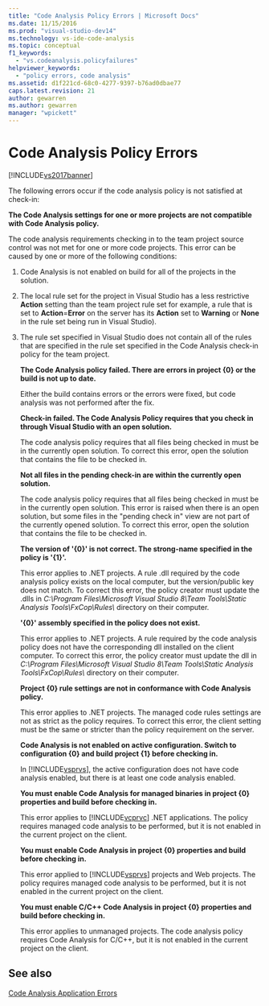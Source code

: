 ```yaml
---
title: "Code Analysis Policy Errors | Microsoft Docs"
ms.date: 11/15/2016
ms.prod: "visual-studio-dev14"
ms.technology: vs-ide-code-analysis
ms.topic: conceptual
f1_keywords: 
  - "vs.codeanalysis.policyfailures"
helpviewer_keywords: 
  - "policy errors, code analysis"
ms.assetid: d1f221cd-68c0-4277-9397-b76ad0dbae77
caps.latest.revision: 21
author: gewarren
ms.author: gewarren
manager: "wpickett"
---
```

# Code Analysis Policy Errors
[!INCLUDE[vs2017banner](../includes/vs2017banner.md)]

The following errors occur if the code analysis policy is not satisfied at check-in:  
  
 **The Code Analysis settings for one or more projects are not compatible with Code Analysis policy.**  
  
 The code analysis requirements checking in to the team project source control was not met for one or more code projects. This error can be caused by one or more of the following conditions:  
  
1. Code Analysis is not enabled on build for all of the projects in the solution.  
  
2. The local rule set for the project in Visual Studio has a less restrictive **Action** setting than the team project rule set for example, a rule that is set to **Action**=**Error** on the server has its **Action** set to **Warning** or **None** in the rule set being run in Visual Studio).  
  
3. The rule set specified in Visual Studio does not contain all of the rules that are specified in the rule set specified in the Code Analysis check-in policy for the team project.  
  
   **The Code Analysis policy failed. There are errors in project {0} or the build is not up to date.**  
  
   Either the build contains errors or the errors were fixed, but code analysis was not performed after the fix.  
  
   **Check-in failed. The Code Analysis Policy requires that you check in through Visual Studio with an open solution.**  
  
   The code analysis policy requires that all files being checked in must be in the currently open solution. To correct this error, open the solution that contains the file to be checked in.  
  
   **Not all files in the pending check-in are within the currently open solution.**  
  
   The code analysis policy requires that all files being checked in must be in the currently open solution. This error is raised when there is an open solution, but some files in the "pending check in" view are not part of the currently opened solution. To correct this error, open the solution that contains the file to be checked in.  
  
   **The version of '{0}' is not correct. The strong-name specified in the policy is '{1}'.**  
  
   This error applies to .NET projects. A rule .dll required by the code analysis policy exists on the local computer, but the version/public key does not match. To correct this error, the policy creator must update the .dlls in *C:\Program Files\Microsoft Visual Studio 8\Team Tools\Static Analysis Tools\FxCop\Rules\\* directory on their computer.  
  
   **'{0}' assembly specified in the policy does not exist.**  
  
   This error applies to .NET projects. A rule required by the code analysis policy does not have the corresponding dll installed on the client computer. To correct this error, the policy creator must update the dll in *C:\Program Files\Microsoft Visual Studio 8\Team Tools\Static Analysis Tools\FxCop\Rules\\* directory on their computer.  
  
   **Project {0} rule settings are not in conformance with Code Analysis policy.**  
  
   This error applies to .NET projects. The managed code rules settings are not as strict as the policy requires. To correct this error, the client setting must be the same or stricter than the policy requirement on the server.  
  
   **Code Analysis is not enabled on active configuration. Switch to configuration {0} and build project {1} before checking in.**  
  
   In [!INCLUDE[vsprvs](../includes/vsprvs-md.md)], the active configuration does not have code analysis enabled, but there is at least one code analysis enabled.  
  
   **You must enable Code Analysis for managed binaries in project {0} properties and build before checking in.**  
  
   This error applies to [!INCLUDE[vcprvc](../includes/vcprvc-md.md)] .NET applications. The policy requires managed code analysis to be performed, but it is not enabled in the current project on the client.  
  
   **You must enable Code Analysis in project {0} properties and build before checking in.**  
  
   This error applied to [!INCLUDE[vsprvs](../includes/vsprvs-md.md)] projects and Web projects. The policy requires managed code analysis to be performed, but it is not enabled in the current project on the client.  
  
   **You must enable C/C++ Code Analysis in project {0} properties and build before checking in.**  
  
   This error applies to unmanaged projects. The code analysis policy requires Code Analysis for C/C++, but it is not enabled in the current project on the client.  
  
## See also  
 [Code Analysis Application Errors](../code-quality/code-analysis-application-errors.md)
